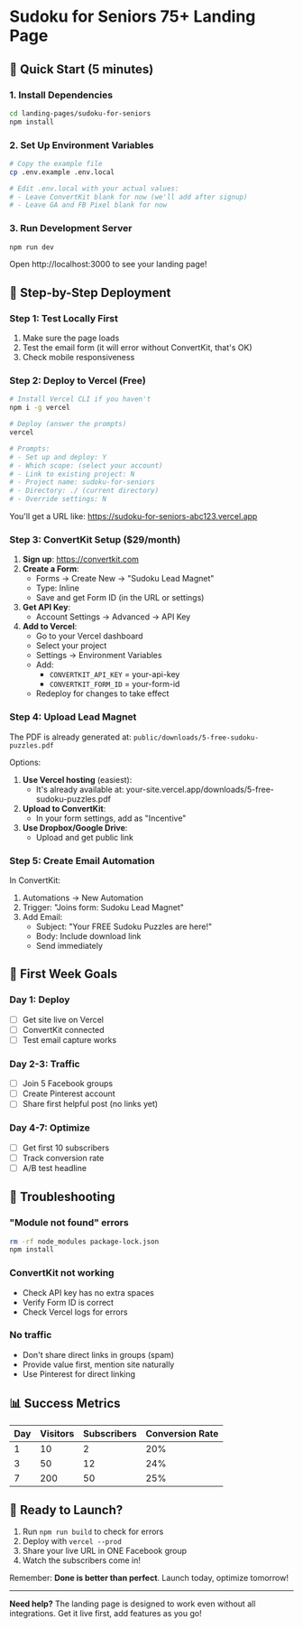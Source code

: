 # Sudoku for Seniors 75+ Landing Page

## 🚀 Quick Start (5 minutes)

### 1. Install Dependencies

```bash
cd landing-pages/sudoku-for-seniors
npm install
```

### 2. Set Up Environment Variables

```bash
# Copy the example file
cp .env.example .env.local

# Edit .env.local with your actual values:
# - Leave ConvertKit blank for now (we'll add after signup)
# - Leave GA and FB Pixel blank for now
```

### 3. Run Development Server

```bash
npm run dev
```

Open http://localhost:3000 to see your landing page!

## 📝 Step-by-Step Deployment

### Step 1: Test Locally First
1. Make sure the page loads
2. Test the email form (it will error without ConvertKit, that's OK)
3. Check mobile responsiveness

### Step 2: Deploy to Vercel (Free)

```bash
# Install Vercel CLI if you haven't
npm i -g vercel

# Deploy (answer the prompts)
vercel

# Prompts:
# - Set up and deploy: Y
# - Which scope: (select your account)
# - Link to existing project: N
# - Project name: sudoku-for-seniors
# - Directory: ./ (current directory)
# - Override settings: N
```

You'll get a URL like: https://sudoku-for-seniors-abc123.vercel.app

### Step 3: ConvertKit Setup ($29/month)

1. **Sign up**: https://convertkit.com
2. **Create a Form**:
   - Forms → Create New → "Sudoku Lead Magnet"
   - Type: Inline
   - Save and get Form ID (in the URL or settings)
3. **Get API Key**:
   - Account Settings → Advanced → API Key
4. **Add to Vercel**:
   - Go to your Vercel dashboard
   - Select your project
   - Settings → Environment Variables
   - Add:
     - `CONVERTKIT_API_KEY` = your-api-key
     - `CONVERTKIT_FORM_ID` = your-form-id
   - Redeploy for changes to take effect

### Step 4: Upload Lead Magnet

The PDF is already generated at:
`public/downloads/5-free-sudoku-puzzles.pdf`

Options:
1. **Use Vercel hosting** (easiest):
   - It's already available at: your-site.vercel.app/downloads/5-free-sudoku-puzzles.pdf
2. **Upload to ConvertKit**:
   - In your form settings, add as "Incentive"
3. **Use Dropbox/Google Drive**:
   - Upload and get public link

### Step 5: Create Email Automation

In ConvertKit:
1. Automations → New Automation
2. Trigger: "Joins form: Sudoku Lead Magnet"
3. Add Email:
   - Subject: "Your FREE Sudoku Puzzles are here!"
   - Body: Include download link
   - Send immediately

## 🎯 First Week Goals

### Day 1: Deploy
- [ ] Get site live on Vercel
- [ ] ConvertKit connected
- [ ] Test email capture works

### Day 2-3: Traffic
- [ ] Join 5 Facebook groups
- [ ] Create Pinterest account
- [ ] Share first helpful post (no links yet)

### Day 4-7: Optimize
- [ ] Get first 10 subscribers
- [ ] Track conversion rate
- [ ] A/B test headline

## 🔧 Troubleshooting

### "Module not found" errors
```bash
rm -rf node_modules package-lock.json
npm install
```

### ConvertKit not working
- Check API key has no extra spaces
- Verify Form ID is correct
- Check Vercel logs for errors

### No traffic
- Don't share direct links in groups (spam)
- Provide value first, mention site naturally
- Use Pinterest for direct linking

## 📊 Success Metrics

| Day | Visitors | Subscribers | Conversion Rate |
|-----|----------|-------------|-----------------|
| 1   | 10       | 2           | 20%             |
| 3   | 50       | 12          | 24%             |
| 7   | 200      | 50          | 25%             |

## 🚀 Ready to Launch?

1. Run `npm run build` to check for errors
2. Deploy with `vercel --prod`
3. Share your live URL in ONE Facebook group
4. Watch the subscribers come in!

Remember: **Done is better than perfect**. Launch today, optimize tomorrow!

---

**Need help?** The landing page is designed to work even without all integrations. Get it live first, add features as you go!